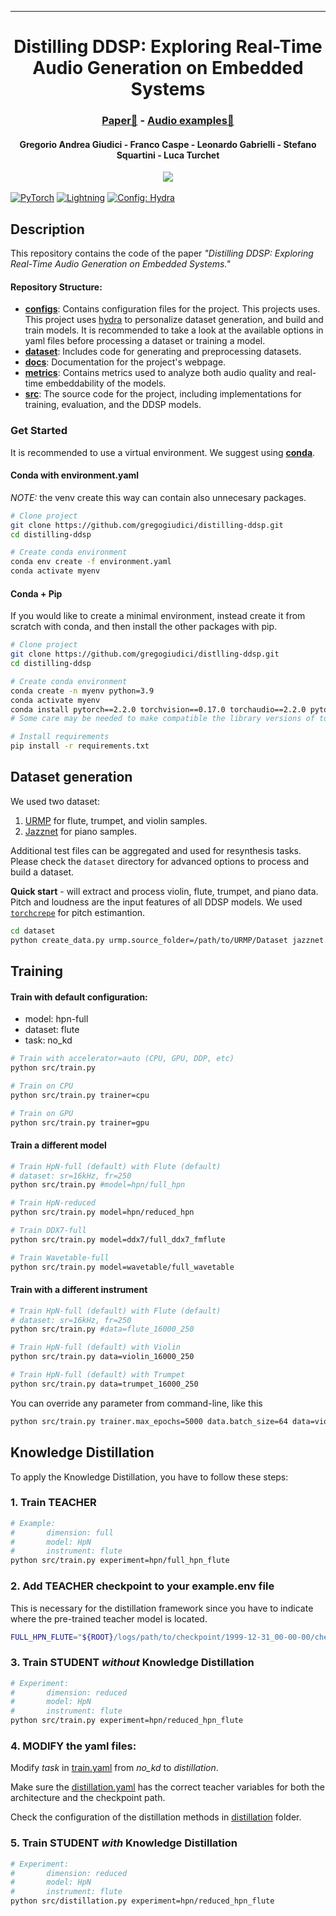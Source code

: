 ______________________________________________________________________

<div align="center">
 
# Distilling DDSP: Exploring Real-Time Audio Generation on Embedded Systems
### **[Paper📜](https://aes2.org/publications/elibrary-page/?id=22916)** - **[Audio examples🎵](https://gregogiudici.github.io/distilling-ddsp)**  
<!-- <i>(with audio samples and more)</i> -->
#### Gregorio Andrea Giudici - Franco Caspe - Leonardo Gabrielli - Stefano Squartini - Luca Turchet
<!--<span style="font-size: 20px;"><b>[>>website<<](https://gregogiudici.github.io/distilling-ddsp)</b></span><br>-->
<!--<i>(with audio samples and more)</i>-->


<center>
<img src="docs\misc\images\distillation_scheme.png"">
</center>
<br>

</div>
<a href="https://pytorch.org/get-started/locally/"><img alt="PyTorch" src="https://img.shields.io/badge/PyTorch-ee4c2c?logo=pytorch&logoColor=white"></a>
<a href="https://pytorchlightning.ai/"><img alt="Lightning" src="https://img.shields.io/badge/-Lightning-792ee5?logo=pytorchlightning&logoColor=white"></a>
<a href="https://hydra.cc/"><img alt="Config: Hydra" src="https://img.shields.io/badge/Config-Hydra-89b8cd"></a>
<!-- <a href="https://magenta.tensorflow.org/ddsp"><img alt="DDSP" src="https://img.shields.io/badge/DDSP-Magenta-792ee5"></a> -->

## Description
This repository contains the code of the paper *"Distilling DDSP: Exploring Real-Time Audio Generation on Embedded Systems."* 
#### Repository Structure:

 * [**configs**](configs/): Contains configuration files for the project. This projects uses. This project uses [hydra](https://hydra.cc/) to personalize dataset generation, and build and train models. It is recommended to take a look at the available options in yaml files before processing a dataset or training a model.
 * [**dataset**](dataset/): Includes code for generating and preprocessing datasets.
 * [**docs**](docs/): Documentation for the project's webpage.
 * [**metrics**](metrics/): Contains metrics used to analyze both audio quality and real-time embeddability of the models.
 * [**src**](src/): The source code for the project, including implementations for training, evaluation, and the DDSP models.

### Get Started
It is recommended to use a virtual environment. We suggest using [**conda**](https://www.anaconda.com/docs/getting-started/miniconda/main).

#### Conda with environment.yaml
*NOTE:* the venv create this way can contain also unnecesary packages.
```bash
# Clone project
git clone https://github.com/gregogiudici/distilling-ddsp.git
cd distilling-ddsp

# Create conda environment
conda env create -f environment.yaml
conda activate myenv
```

#### Conda + Pip
If you would like to create a minimal environment, instead create it from scratch with conda, and then install the other packages with pip.

```bash
# Clone project
git clone https://github.com/gregogiudici/distlling-ddsp.git
cd distilling-ddsp

# Create conda environment
conda create -n myenv python=3.9
conda activate myenv
conda install pytorch==2.2.0 torchvision==0.17.0 torchaudio==2.2.0 pytorch-cuda=12.1 -c pytorch -c nvidia
# Some care may be needed to make compatible the library versions of torch, torchaudio, etc

# Install requirements
pip install -r requirements.txt
```

## Dataset generation

We used two dataset:
1. [URMP](https://labsites.rochester.edu/air/projects/URMP.html) for flute, trumpet, and violin samples.
2. [Jazznet](https://tosiron.com/jazznet/) for piano samples.

Additional test files can be aggregated and used for resynthesis tasks.
Please check the `dataset` directory for advanced options to process and build a dataset.

**Quick start** - will extract and process violin, flute, trumpet, and piano data. Pitch and loudness are the input features of all DDSP models. We used [`torchcrepe`](https://github.com/maxrmorrison/torchcrepe) for pitch estimantion.

```bash
cd dataset
python create_data.py urmp.source_folder=/path/to/URMP/Dataset jazznet.source_folder=/path/to/Jazznet
```

## Training
#### Train with default configuration:
- model: hpn-full
- dataset: flute
- task: no_kd 
```bash
# Train with accelerator=auto (CPU, GPU, DDP, etc)
python src/train.py

# Train on CPU
python src/train.py trainer=cpu

# Train on GPU
python src/train.py trainer=gpu
```

#### Train a different model
```bash
# Train HpN-full (default) with Flute (default)
# dataset: sr=16kHz, fr=250
python src/train.py #model=hpn/full_hpn

# Train HpN-reduced
python src/train.py model=hpn/reduced_hpn

# Train DDX7-full
python src/train.py model=ddx7/full_ddx7_fmflute

# Train Wavetable-full
python src/train.py model=wavetable/full_wavetable

```
#### Train with a different instrument

```bash
# Train HpN-full (default) with Flute (default)
# dataset: sr=16kHz, fr=250
python src/train.py #data=flute_16000_250

# Train HpN-full (default) with Violin
python src/train.py data=violin_16000_250 

# Train HpN-full (default) with Trumpet
python src/train.py data=trumpet_16000_250
```

You can override any parameter from command-line, like this

```bash
python src/train.py trainer.max_epochs=5000 data.batch_size=64 data=violin_16000_250 
```



## Knowledge Distillation
To apply the Knowledge Distillation, you have to follow these steps:

### 1. Train TEACHER 

```bash
# Example:
#       dimension: full
#       model: HpN
#       instrument: flute
python src/train.py experiment=hpn/full_hpn_flute
```
### 2. Add TEACHER checkpoint to your example.env file
This is necessary for the distillation framework since you have to indicate where the pre-trained teacher model is located.
```bash
FULL_HPN_FLUTE="${ROOT}/logs/path/to/checkpoint/1999-12-31_00-00-00/checkpoints/epoch_000.ckpt"

```

### 3. Train STUDENT *without* Knowledge Distillation
```bash
# Experiment: 
#       dimension: reduced
#       model: HpN
#       instrument: flute
python src/train.py experiment=hpn/reduced_hpn_flute

```
### 4. MODIFY the yaml files:
Modify *task* in [train.yaml](/configs/train.yaml) from *no_kd* to *distillation*. 

Make sure the [distillation.yaml](/configs/task/distillation.yaml) has the correct teacher variables for both the architecture and the checkpoint path.

Check the configuration of the distillation methods in [distillation](configs/distillation/) folder.

### 5. Train STUDENT *with* Knowledge Distillation
```bash
# Experiment: 
#       dimension: reduced
#       model: HpN
#       instrument: flute
python src/distillation.py experiment=hpn/reduced_hpn_flute
```